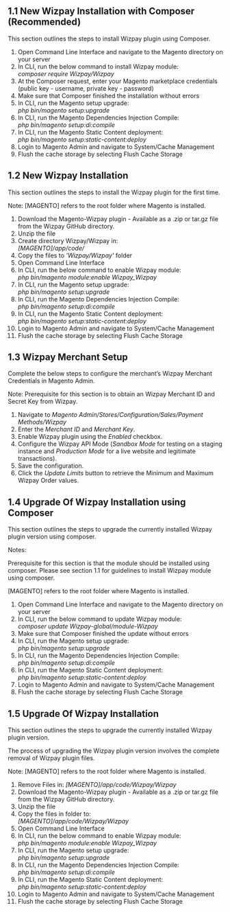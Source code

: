 <h2> 1.1    New Wizpay Installation with Composer (Recommended) </h2>
<p> This section outlines the steps to install Wizpay plugin using Composer. </p>

<ol>
	<li> Open Command Line Interface and navigate to the Magento directory on your server</li>
	<li> In CLI, run the below command to install Wizpay module: <br/> <em>composer require Wizpay/Wizpay</em> </li>
	<li> At the Composer request, enter your Magento marketplace credentials (public key - username, private key - password)</li>
	<li> Make sure that Composer finished the installation without errors </li>
	<li> In CLI, run the Magento setup upgrade: <br/> <em>php bin/magento setup:upgrade</em> </li>
	<li> In CLI, run the Magento Dependencies Injection Compile: <br/> <em>php bin/magento setup:di:compile</em> </li>
	<li> In CLI, run the Magento Static Content deployment: <br/> <em>php bin/magento setup:static-content:deploy</em> </li>
	<li> Login to Magento Admin and navigate to System/Cache Management </li>
	<li> Flush the cache storage by selecting Flush Cache Storage </li>
</ol>

<h2> 1.2   New Wizpay Installation </h2>
<p>This section outlines the steps to install the Wizpay plugin for the first time.</p>

<p> Note: [MAGENTO] refers to the root folder where Magento is installed. </p>

<ol>
	<li> Download the Magento-Wizpay plugin - Available as a .zip or tar.gz file from the Wizpay GitHub directory. </li>
	<li> Unzip the file </li>
	<li> Create directory Wizpay/Wizpay in: <br/> <em>[MAGENTO]/app/code/</em></li>
	<li> Copy the files to <em>'Wizpay/Wizpay'</em> folder </li>
	<li> Open Command Line Interface </li>
	<li> In CLI, run the below command to enable Wizpay module: <br/> <em>php bin/magento module:enable Wizpay_Wizpay</em> </li>
	<li> In CLI, run the Magento setup upgrade: <br/> <em>php bin/magento setup:upgrade</em> </li>
	<li> In CLI, run the Magento Dependencies Injection Compile: <br/> <em>php bin/magento setup:di:compile</em> </li>
	<li> In CLI, run the Magento Static Content deployment: <br/> <em>php bin/magento setup:static-content:deploy</em> </li>
	<li> Login to Magento Admin and navigate to System/Cache Management </li>
	<li> Flush the cache storage by selecting Flush Cache Storage </li>
</ol>

<h2> 1.3	Wizpay Merchant Setup </h2>
<p> Complete the below steps to configure the merchant’s Wizpay Merchant Credentials in Magento Admin. </p>
<p> Note: Prerequisite for this section is to obtain an Wizpay Merchant ID and Secret Key from Wizpay. </p>

<ol>
	<li> Navigate to <em>Magento Admin/Stores/Configuration/Sales/Payment Methods/Wizpay</em> </li>
	<li> Enter the <em>Merchant ID</em> and <em>Merchant Key</em>. </li>
	<li> Enable Wizpay plugin using the <em>Enabled</em> checkbox. </li>
	<li> Configure the Wizpay API Mode (<em>Sandbox Mode</em> for testing on a staging instance and <em>Production Mode</em> for a live website and legitimate transactions). </li>
	<li> Save the configuration. </li>
	<li> Click the <em>Update Limits</em> button to retrieve the Minimum and Maximum Wizpay Order values.</li>
</ol>

<h2> 1.4	Upgrade Of Wizpay Installation using Composer</h2>
<p> This section outlines the steps to upgrade the currently installed Wizpay plugin version using composer. </p>
<p> Notes: </p>
<p>Prerequisite for this section is that the module should be installed using composer. Please see section 1.1 for guidelines to install Wizpay module using composer.</p>
<p>[MAGENTO] refers to the root folder where Magento is installed. </p>

<ol>
	<li> Open Command Line Interface and navigate to the Magento directory on your server</li>
	<li> In CLI, run the below command to update Wizpay module: <br/> <em>composer update Wizpay-global/module-Wizpay</em> </li>
	<li> Make sure that Composer finished the update without errors </li>
	<li> In CLI, run the Magento setup upgrade: <br/> <em>php bin/magento setup:upgrade</em> </li>
	<li> In CLI, run the Magento Dependencies Injection Compile: <br/> <em>php bin/magento setup:di:compile</em> </li>
	<li> In CLI, run the Magento Static Content deployment: <br/> <em>php bin/magento setup:static-content:deploy</em> </li>
	<li> Login to Magento Admin and navigate to System/Cache Management </li>
	<li> Flush the cache storage by selecting Flush Cache Storage </li>
</ol>

<h2> 1.5	Upgrade Of Wizpay Installation </h2>
<p> This section outlines the steps to upgrade the currently installed Wizpay plugin version. </p>
<p> The process of upgrading the Wizpay plugin version involves the complete removal of Wizpay plugin files. </p>
<p> Note: [MAGENTO] refers to the root folder where Magento is installed. </p>

<ol>
	<li> Remove Files in: <em>[MAGENTO]/app/code/Wizpay/Wizpay</em></li>
	<li> Download the Magento-Wizpay plugin - Available as a .zip or tar.gz file from the Wizpay GitHub directory. </li>
	<li> Unzip the file </li>
	<li> Copy the files in folder to: <br/> <em>[MAGENTO]/app/code/Wizpay/Wizpay</em> </li>
	<li> Open Command Line Interface </li>
	<li> In CLI, run the below command to enable Wizpay module: <br/> <em>php bin/magento module:enable Wizpay_Wizpay</em> </li>
	<li> In CLI, run the Magento setup upgrade: <br/> <em>php bin/magento setup:upgrade</em> </li>
	<li> In CLI, run the Magento Dependencies Injection Compile: <br/> <em>php bin/magento setup:di:compile</em> </li>
	<li> In CLI, run the Magento Static Content deployment: <br/> <em>php bin/magento setup:static-content:deploy</em> </li>
	<li> Login to Magento Admin and navigate to System/Cache Management </li>
	<li> Flush the cache storage by selecting Flush Cache Storage </li>
</ol>
